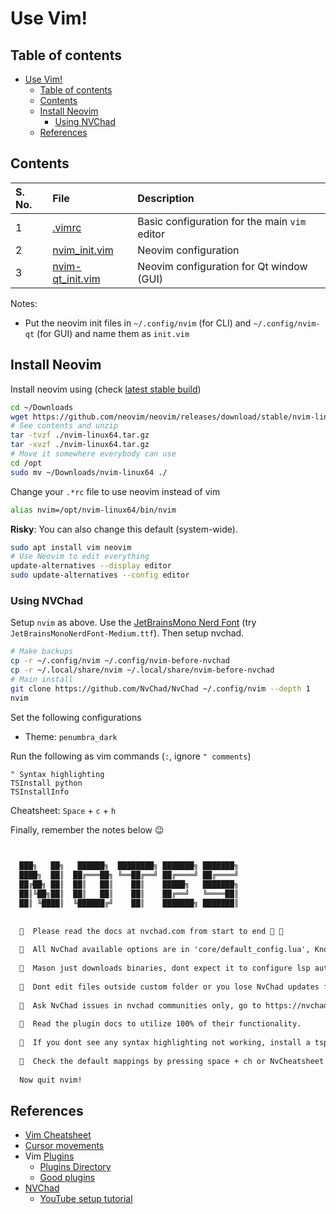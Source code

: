# Use Vim!

## Table of contents

- [Use Vim!](#use-vim)
    - [Table of contents](#table-of-contents)
    - [Contents](#contents)
    - [Install Neovim](#install-neovim)
        - [Using NVChad](#using-nvchad)
    - [References](#references)

## Contents

| S. No. | File | Description |
| :----- | :--- | :---------- |
| 1 | [.vimrc](./.vimrc) | Basic configuration for the main `vim` editor |
| 2 | [nvim_init.vim](./nvim_init.vim) | Neovim configuration |
| 3 | [nvim-qt_init.vim](./nvim-qt_init.vim) | Neovim configuration for Qt window (GUI) |

Notes:

- Put the neovim init files in `~/.config/nvim` (for CLI) and `~/.config/nvim-qt` (for GUI) and name them as `init.vim`

## Install Neovim

Install neovim using (check [latest stable build](https://github.com/neovim/neovim/releases/tag/stable))

```bash
cd ~/Downloads
wget https://github.com/neovim/neovim/releases/download/stable/nvim-linux64.tar.gz
# See contents and unzip
tar -tvzf ./nvim-linux64.tar.gz
tar -xvzf ./nvim-linux64.tar.gz
# Move it somewhere everybody can use
cd /opt
sudo mv ~/Downloads/nvim-linux64 ./
```

Change your `.*rc` file to use neovim instead of vim

```bash
alias nvim=/opt/nvim-linux64/bin/nvim
```

**Risky**: You can also change this default (system-wide).

```bash
sudo apt install vim neovim
# Use Neovim to edit everything
update-alternatives --display editor
sudo update-alternatives --config editor
```

### Using NVChad

Setup `nvim` as above. Use the [JetBrainsMono Nerd Font](https://www.nerdfonts.com/font-downloads) (try `JetBrainsMonoNerdFont-Medium.ttf`). Then setup nvchad.

```bash
# Make backups
cp -r ~/.config/nvim ~/.config/nvim-before-nvchad
cp -r ~/.local/share/nvim ~/.local/share/nvim-before-nvchad
# Main install
git clone https://github.com/NvChad/NvChad ~/.config/nvim --depth 1
nvim
```

Set the following configurations

- Theme: `penumbra_dark`

Run the following as vim commands (`:`, ignore `" comments`)

```vim
" Syntax highlighting 
TSInstall python
TSInstallInfo
```

Cheatsheet: `Space` + `c` + `h`

Finally, remember the notes below :wink:

```txt

  
  ███╗   ██╗   ██████╗  ████████╗ ███████╗ ███████╗
  ████╗  ██║  ██╔═══██╗ ╚══██╔══╝ ██╔════╝ ██╔════╝
  ██╔██╗ ██║  ██║   ██║    ██║    █████╗   ███████╗
  ██║╚██╗██║  ██║   ██║    ██║    ██╔══╝   ╚════██║
  ██║ ╚████║  ╚██████╔╝    ██║    ███████╗ ███████║
  
  
    Please read the docs at nvchad.com from start to end 󰕹 󰱬
  
    All NvChad available options are in 'core/default_config.lua', Know them
  
    Mason just downloads binaries, dont expect it to configure lsp automatically
  
    Dont edit files outside custom folder or you lose NvChad updates forever 󰚌
  
    Ask NvChad issues in nvchad communities only, go to https://nvchad.com/#community
  
    Read the plugin docs to utilize 100% of their functionality.
  
    If you dont see any syntax highlighting not working, install a tsparser for it
  
    Check the default mappings by pressing space + ch or NvCheatsheet command
  
  Now quit nvim!

```

## References

- [Vim Cheatsheet](https://vim.rtorr.com/)
- [Cursor movements](https://stackoverflow.com/a/3458821/5836037)
- Vim [Plugins](https://www.baeldung.com/linux/vim-install-neovim-plugins)
    - [Plugins Directory](https://stackoverflow.com/a/50122211/5836037)
    - [Good plugins](https://hannadrehman.com/top-neovim-plugins-for-developers-in-2022)
- [NVChad](https://nvchad.com/)
    - [YouTube setup tutorial](https://youtu.be/Mtgo-nP_r8Y?si=beYoQZltvrcb034P)
